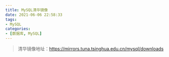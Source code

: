 ```yaml
---
title: MySQL清华镜像
date: 2021-06-06 22:58:33
tags:
- MySQL
categories:
- [数据库, MySQL]
---
```


> 清华镜像地址：https://mirrors.tuna.tsinghua.edu.cn/mysql/downloads

<!--more-->

